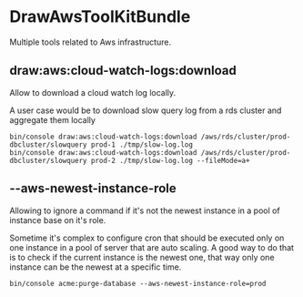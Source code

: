 DrawAwsToolKitBundle
====================

Multiple tools related to Aws infrastructure.

## draw:aws:cloud-watch-logs:download

Allow to download a cloud watch log locally.

A user case would be to download slow query log from a rds cluster and aggregate them locally

    bin/console draw:aws:cloud-watch-logs:download /aws/rds/cluster/prod-dbcluster/slowquery prod-1 ./tmp/slow-log.log
    bin/console draw:aws:cloud-watch-logs:download /aws/rds/cluster/prod-dbcluster/slowquery prod-2 ./tmp/slow-log.log --fileMode=a+
    
## --aws-newest-instance-role

Allowing to ignore a command if it's not the newest instance in a pool of instance base on it's role.

Sometime it's complex to configure cron that should be executed only on one instance in a pool of server that are
auto scaling. A good way to do that is to check if the current instance is the newest one, that way only one instance
can be the newest at a specific time.

    bin/console acme:purge-database --aws-newest-instance-role=prod